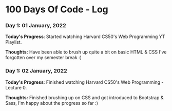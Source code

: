 # 100 Days Of Code - Log

### Day 1: 01 January, 2022 

**Today's Progress**: Started watching Harvard CS50's Web Programming YT Playlist.

**Thoughts:** Have been able to brush up quite a bit on basic HTML & CSS I've forgotten over my semester break :)


### Day 1: 02 January, 2022 

**Today's Progress**: Finished watching Harvard CS50's Web Programming - Lecture 0.

**Thoughts:** Finished brushing up on CSS and got introduced to Bootstrap & Sass, I'm happy about the progress so far :)
